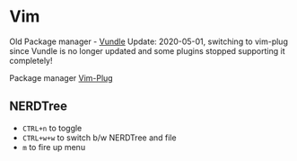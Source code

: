 # Vim

Old Package manager - [Vundle](https://github.com/VundleVim/Vundle.vim)
Update: 2020-05-01, switching to vim-plug since Vundle is no longer updated and some plugins stopped supporting it completely!

Package manager [Vim-Plug](https://github.com/junegunn/vim-plug)

## NERDTree

* `CTRL+n` to toggle
* `CTRL+w+w` to switch b/w NERDTree and file
* `m` to fire up menu
